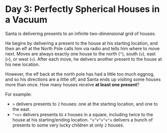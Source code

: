 # Day 3: Perfectly Spherical Houses in a Vacuum
Santa is delivering presents to an infinite two-dimensional grid of houses.

He begins by delivering a present to the house at his starting location, and then an elf at the North Pole calls him 
via radio and tells him where to move next. Moves are always exactly one house to the north (`^`), south (`v`), east 
(`>`), or west (`<`). After each move, he delivers another present to the house at his new location.

However, the elf back at the north pole has had a little too much eggnog, and so his directions are a little off, and 
Santa ends up visiting some houses more than once. How many houses receive **at least one present**?

For example:
* `>` delivers presents to `2` houses: one at the starting location, and one to the east.
* `^>v<` delivers presents to `4` houses in a square, including twice to the house at his starting/ending location.
`^v^v^v^v^v` delivers a bunch of presents to some very lucky children at only `2` houses.
